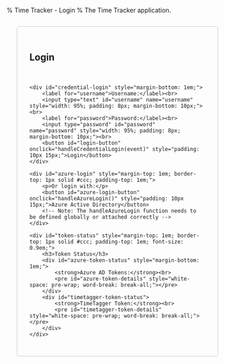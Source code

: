 % Time Tracker - Login
% The Time Tracker application.

<div id="login-form" style="padding: 2em; border: 1px solid #ccc; border-radius: 5px; max-width: 400px; margin: 2em auto;">
    <h2>Login</h2>
    <div id="login-status" style="color: red; margin-bottom: 15px; font-weight: bold; padding: 8px; border-radius: 4px;"></div>

    <div id="credential-login" style="margin-bottom: 1em;">
        <label for="username">Username:</label><br>
        <input type="text" id="username" name="username" style="width: 95%; padding: 8px; margin-bottom: 10px;"><br>
        <label for="password">Password:</label><br>
        <input type="password" id="password" name="password" style="width: 95%; padding: 8px; margin-bottom: 10px;"><br>
        <button id="login-button" onclick="handleCredentialLogin(event)" style="padding: 10px 15px;">Login</button>
    </div>

    <div id="azure-login" style="margin-top: 1em; border-top: 1px solid #ccc; padding-top: 1em;">
        <p>Or login with:</p>
        <button id="azure-login-button" onclick="handleAzureLogin()" style="padding: 10px 15px;">Azure Active Directory</button> 
        <!-- Note: The handleAzureLogin function needs to be defined globally or attached correctly -->
    </div>

    <div id="token-status" style="margin-top: 1em; border-top: 1px solid #ccc; padding-top: 1em; font-size: 0.9em;">
        <h3>Token Status</h3>
        <div id="azure-token-status" style="margin-bottom: 1em;">
            <strong>Azure AD Tokens:</strong><br>
            <pre id="azure-token-details" style="white-space: pre-wrap; word-break: break-all;"></pre>
        </div>
        <div id="timetagger-token-status">
            <strong>TimeTagger Token:</strong><br>
            <pre id="timetagger-token-details" style="white-space: pre-wrap; word-break: break-all;"></pre>
        </div>
    </div>
</div>

<script>
// Remove placeholder window variables - config will come from API
// window.AZURE_CLIENT_ID = '{{ timetagger_azure_client_id }}';
// window.AZURE_TENANT_ID = '{{ timetagger_azure_tenant_id }}';
// window.AZURE_REDIRECT_URI = '{{ timetagger_azure_redirect_uri }}';
// window.AZURE_CLIENT_SECRET = '{{ timetagger_azure_client_secret }}';

// Azure AD auth handler class definition - MOVED TO TOP
class AzureAuthHandler {
    constructor(config) {
        this.config = config;
    }
    
    async login() {
        try {
            // Validate configuration
            if (!this.config.clientId) {
                throw new Error('Azure AD client ID is not configured');
            }
            if (!this.config.tenantId) {
                throw new Error('Azure AD tenant ID is not configured');
            }
            
            // Store the original page URL
            const originalPage = document.referrer || '/timetagger/app/';
            localStorage.setItem("azure_original_page", originalPage);
            
            // Generate state for CSRF protection
            const state = window.crypto.randomUUID();
            localStorage.setItem("azure_auth_state", state);
            
            // Build authorization URL
            const authUrl = `${this.config.authority}/oauth2/v2.0/authorize`;
            const params = {
                client_id: this.config.clientId,
                response_type: "code",
                redirect_uri: this.config.redirectUri,
                response_mode: "query",
                scope: this.config.scope,
                state: state
            };
            
            // Redirect to Azure AD login
            window.location.href = authUrl + "?" + Object.entries(params)
                .map(([k, v]) => `${k}=${encodeURIComponent(v)}`)
                .join("&");
            
        } catch (error) {
            console.error("Azure AD login failed:", error);
            updateStatus('Azure AD login failed: ' + error.message, 'error');
            throw error;
        }
    }
    
    async handleCallback(code, state) {
        console.log("Processing authorization code with state validation");
        
        // Check if the state matches
        const storedState = localStorage.getItem('azure_auth_state');
        console.log("State validation:", {
            receivedState: state,
            storedState: storedState,
            matches: state === storedState,
            hasStoredState: !!storedState
        });
        
        if (!code || !state) {
            console.error("handleCallback called without code or state argument", {
                hasCode: !!code,
                hasState: !!state
            });
            this.updateStatus('Azure AD authentication failed - missing params', 'error');
            return;
        }
        
        if (state !== storedState) {
            console.error("State mismatch - possible CSRF attack", {
                receivedState: state,
                storedState: storedState
            });
            this.updateStatus('Azure AD authentication failed - state mismatch', 'error');
            return;
        }
        
        try {
            console.log("Preparing to exchange code for tokens", {
                redirectUri: this.config.redirectUri,
                clientId: this.config.clientId,
                hasClientSecret: !!this.config.clientSecret,
                scope: this.config.scope,
                authority: this.config.authority
            });
            
            const tokenData = {
                code: code,
                redirect_uri: this.config.redirectUri,
                client_id: this.config.clientId,
                client_secret: this.config.clientSecret,
                scope: this.config.scope,
                grant_type: 'authorization_code'
            };
            
            console.log("Token exchange request payload:", {
                ...tokenData,
                client_secret: '[REDACTED]'
            });
            
            try {
                console.log("Sending token exchange request to:", '/timetagger/api/v2/token_exchange');
                const response = await fetch('/timetagger/api/v2/token_exchange', {
                    method: 'POST',
                    headers: {
                        'content-type': 'application/json'
                    },
                    body: JSON.stringify(tokenData)
                });
                
                console.log("Token exchange response:", {
                    status: response.status,
                    statusText: response.statusText,
                    headers: Object.fromEntries(response.headers)
                });
                
                if (!response.ok) {
                    const errorText = await response.text();
                    console.error("Token exchange failed:", {
                        status: response.status,
                        statusText: response.statusText,
                        error: errorText
                    });
                    this.updateStatus('Azure AD authentication failed - token exchange error', 'error');
                    return;
                }
                
                const tokens = await response.json();
                console.log("Token exchange successful", {
                    hasAccessToken: !!tokens.access_token,
                    hasIdToken: !!tokens.id_token,
                    hasRefreshToken: !!tokens.refresh_token,
                    expiresIn: tokens.expires_in
                });
                
                // Process and store tokens
                await this.processTokens(tokens);
                
            } catch (error) {
                console.error('Error during token exchange:', error);
                this.updateStatus('Azure AD authentication failed - error during token exchange', 'error');
                throw error;
            }
        } catch (error) {
            console.error('Error during callback processing:', error);
            this.updateStatus('Azure AD authentication failed - error during token exchange', 'error');
            throw error;
        }
    }

    // Process and store tokens received from the token exchange
    async processTokens(tokens) {
        console.log('Processing tokens from token exchange');
        
        // Store the tokens
        if (tokens.access_token) {
            localStorage.setItem('azure_access_token', tokens.access_token);
            console.log('Access token stored');
        }
        
        if (tokens.id_token) {
            // Parse the ID token to extract user information
            try {
                const idTokenParts = tokens.id_token.split('.');
                const payload = JSON.parse(atob(idTokenParts[1]));
                console.log('ID token parsed', {
                    username: payload.preferred_username || payload.email,
                    name: payload.name,
                    exp: new Date(payload.exp * 1000).toLocaleString()
                });
                
                // Validate token expiration
                const now = Math.floor(Date.now() / 1000);
                if (payload.exp && payload.exp < now) {
                    console.error('ID token is expired', {
                        expiration: new Date(payload.exp * 1000).toLocaleString(),
                        now: new Date(now * 1000).toLocaleString()
                    });
                    this.updateStatus('Azure AD authentication failed - token is expired', 'error');
                    return;
                }
                
                // Store the ID token and username
                localStorage.setItem('azure_id_token', tokens.id_token);
                localStorage.setItem('azure_username', payload.preferred_username || payload.email);
                
                // Set token expiration time
                if (payload.exp) {
                    localStorage.setItem('azure_token_expiration', payload.exp);
                }
                
                // Update token status display
                this.updateTokenStatus();
            } catch (error) {
                console.error('Error parsing ID token:', error);
                this.updateStatus('Error processing Azure AD token', 'error');
                return;
            }
        } else {
            console.error('No ID token received from token exchange');
            this.updateStatus('Azure AD authentication failed - no ID token received', 'error');
            return;
        }
        
        // Now use the global getTimeTaggerToken function
        this.updateStatus('Getting TimeTagger token...', 'info');
        try {
            const ttToken = await getTimeTaggerToken();
            if (ttToken) {
                // Get the original page URL or default to the app page
                const originalPage = localStorage.getItem('azure_original_page') || '/timetagger/app/';
                console.log(`Will redirect to: ${originalPage}`);
                
                // Clean up the original page from storage
                localStorage.removeItem('azure_original_page');
                localStorage.removeItem('azure_auth_state');
                
                // Show success message before redirect
                this.updateStatus('Login successful! Redirecting...', 'success');
                
                // Redirect after a short delay
                setTimeout(() => {
                    window.location.href = originalPage;
                }, 1000);
            } else {
                this.updateStatus('Failed to get TimeTagger token', 'error');
            }
        } catch (error) {
            console.error('Error getting TimeTagger token:', error);
            this.updateStatus(`Authentication failed: ${error.message}`, 'error');
        }
    }
    
    // Update the token status display
    updateTokenStatus() {
        const statusElement = document.getElementById('azure-token-details');
        if (!statusElement) return;
        
        const accessToken = localStorage.getItem('azure_access_token');
        const idToken = localStorage.getItem('azure_id_token');
        const username = localStorage.getItem('azure_username');
        const expiration = localStorage.getItem('azure_token_expiration');
        
        let status = '';
        
        if (idToken) {
            try {
                const idTokenParts = idToken.split('.');
                const payload = JSON.parse(atob(idTokenParts[1]));
                const now = Math.floor(Date.now() / 1000);
                const isExpired = payload.exp < now;
                
                status += `ID Token: ${idToken ? idToken.substring(0, 10) + '...' : 'Not found'}\n`;
                status += `Access Token: ${accessToken ? accessToken.substring(0, 10) + '...' : 'Not found'}\n`;
                status += `Username: ${username || 'Unknown'}\n`;
                status += `Expires: ${payload.exp ? new Date(payload.exp * 1000).toLocaleString() : 'Invalid Date'}\n`;
                status += `Valid: ${isExpired ? 'No (Expired)' : 'Yes'}\n`;
            } catch (error) {
                status += `Error parsing token: ${error.message}\n`;
            }
        } else {
            status += 'No Azure AD tokens found';
        }
        
        statusElement.textContent = status;
    }
    
    // Update the TimeTagger token status display
    updateTimeTaggerTokenStatus() {
        const statusElement = document.getElementById('timetagger-token-details');
        if (!statusElement) return;
        
        const token = localStorage.getItem('timetagger_webtoken');
        
        let status = '';
        
        if (token) {
            try {
                // Try to parse the token
                const tokenParts = token.split('.');
                if (tokenParts.length === 3) {
                    const payload = JSON.parse(atob(tokenParts[1]));
                    const now = Math.floor(Date.now() / 1000);
                    const isExpired = payload.expires < now;
                    
                    status += `Token: ${token ? token.substring(0, 10) + '...' : '-'}\n`;
                    status += `Username: ${payload.username || 'Unknown'}\n`;
                    status += `Admin: ${payload.is_admin ? 'Yes' : 'No'}\n`;
                    status += `Expires: ${payload.expires ? new Date(payload.expires * 1000).toLocaleString() : 'Invalid Date'}\n`;
                    status += `Valid: ${isExpired ? 'No (Expired)' : 'Yes'}\n`;
                    status += `Auth Info: ${JSON.stringify(payload)}\n`;
                } else {
                    status += `Token: ${token ? token.substring(0, 10) + '...' : '-'} (Invalid format)\n`;
                }
            } catch (error) {
                status += `Token: ${token ? token.substring(0, 10) + '...' : '-'}\n`;
                status += `Error parsing token: ${error.message}\n`;
            }
        } else {
            status += 'No TimeTagger token found';
        }
        
        statusElement.textContent = status;
    }

    // Authenticate with TimeTagger using username from Azure AD
    async authenticateWithTimeTagger(username, accessToken) {
        console.log(`Authenticating with TimeTagger as: ${username}`);
        
        try {
            // Base64 encode the auth info
            const authInfo = {
                method: 'azure',
                username: username,
                access_token: accessToken
            };
            
            const authInfoStr = JSON.stringify(authInfo);
            const authInfoBase64 = btoa(authInfoStr);
            
            console.log('Sending authentication request to TimeTagger');
            
            // Send authentication request
            const response = await fetch('/timetagger/api/v2/bootstrap_authentication', {
                method: 'POST',
                body: authInfoBase64
            });
            
            if (!response.ok) {
                const errorText = await response.text();
                console.error(`TimeTagger authentication failed: ${errorText}`);
                this.updateStatus('TimeTagger authentication failed', 'error');
                return;
            }
            
            const data = await response.json();
            
            if (data && data.token) {
                console.log('TimeTagger authentication successful, token received');
                
                // Store the token using tools.js
                if (typeof window.tools?.set_auth_info_from_token === 'function') {
                    window.tools.set_auth_info_from_token(data.token);
                    console.log('Token stored successfully');
                    
                    // Update status and redirect
                    this.updateStatus('Authentication successful, redirecting...', 'success');
                    
                    // Get the original page URL or default to the app page
                    const originalPage = localStorage.getItem('azure_original_page') || '/timetagger/app/';
                    console.log(`Will redirect to: ${originalPage}`);
                    
                    // Clean up the original page from storage
                    localStorage.removeItem('azure_original_page');
                    
                    // Short delay to ensure token is stored and status is shown
                    setTimeout(() => {
                        console.log('Redirecting to:', originalPage);
                        window.location.href = originalPage;
                    }, 1000);
                } else {
                    console.error('tools.set_auth_info_from_token not available');
                    this.updateStatus('Error storing authentication token', 'error');
                }
            } else {
                console.error('No token received from TimeTagger');
                this.updateStatus('No token received from TimeTagger', 'error');
            }
        } catch (error) {
            console.error('Error during TimeTagger authentication:', error);
            this.updateStatus('Error during TimeTagger authentication', 'error');
        }
    }

    // Update status message with type (success, error, info)
    updateStatus(message, type = 'info') {
        const statusElement = document.getElementById('login-status');
        if (statusElement) {
            statusElement.textContent = message;
            
            // Set styling based on message type
            if (type === 'error') {
                statusElement.style.backgroundColor = '#ffebee';
                statusElement.style.color = '#c62828';
                statusElement.style.border = '1px solid #ef9a9a';
            } else if (type === 'success') {
                statusElement.style.backgroundColor = '#e8f5e9';
                statusElement.style.color = '#2e7d32';
                statusElement.style.border = '1px solid #a5d6a7';
            } else {
                statusElement.style.backgroundColor = '#e3f2fd';
                statusElement.style.color = '#1565c0';
                statusElement.style.border = '1px solid #90caf9';
            }
            
            // Keep message displayed
            statusElement.style.display = 'block';
        }
        
        console.log(`Status update (${type}):`, message);
    }

    // Get a TimeTagger token using the Azure AD tokens
    async getTimeTaggerToken() {
        try {
            const azureIdToken = localStorage.getItem('azure_id_token');
            const azureAccessToken = localStorage.getItem('azure_access_token');
            
            if (!azureIdToken) {
                throw new Error('Azure ID token not found');
            }
            
            console.log('Getting TimeTagger token with Azure tokens...');
            updateStatus('Authenticating with TimeTagger...', 'info');
            
            // Prepare the auth data
            const authData = {
                method: 'azure',
                id_token: azureIdToken,
                access_token: azureAccessToken || null
            };
            
            // Get username from ID token if possible
            try {
                const [, payload] = azureIdToken.split('.');
                const decodedPayload = JSON.parse(atob(payload));
                authData.username = decodedPayload.preferred_username || decodedPayload.email;
            } catch (e) {
                console.warn('Could not extract username from ID token', e);
            }
            
            console.log('Auth data prepared:', {
                ...authData,
                id_token: authData.id_token ? authData.id_token.substring(0, 20) + '...' : null,
                access_token: authData.access_token ? authData.access_token.substring(0, 20) + '...' : null
            });
            
            // Base64 encode the auth data
            const authDataStr = JSON.stringify(authData);
            const encoder = new TextEncoder();
            const authDataBytes = encoder.encode(authDataStr);
            const authDataBase64 = btoa(String.fromCharCode.apply(null, authDataBytes));
            
            // Call the backend to get a TimeTagger token
            const response = await fetch('/timetagger/api/v2/bootstrap_authentication', {
                method: 'POST',
                headers: {
                    'Accept': 'application/json',
                    'Content-Type': 'application/octet-stream'
                },
                body: authDataBase64
            });
            
            if (!response.ok) {
                const errorText = await response.text();
                console.error('Failed to get TimeTagger token:', {
                    status: response.status,
                    statusText: response.statusText,
                    error: errorText
                });
                throw new Error(`Failed to get TimeTagger token: ${errorText || response.statusText}`);
            }
            
            const data = await response.json();
            if (!data.token) {
                throw new Error('No token received in response');
            }
            
            // Store the token and authentication info
            localStorage.setItem('timetagger_auth_token', data.token);
            
            // Extract the payload from the token
            const [, tokenPayload] = data.token.split('.');
            const decodedToken = JSON.parse(atob(tokenPayload));
            
            // Create and store the auth info
            const authInfo = {
                method: 'azure',
                username: decodedToken.username || authData.username,
                email: authData.username, // Use the email/username from Azure
                is_admin: decodedToken.is_admin
            };
            
            localStorage.setItem('timetagger_auth_info', JSON.stringify(authInfo));
            console.log('TimeTagger token and auth info stored successfully');
            
            updateStatus('Authentication successful', 'success');
            return data.token;
        } catch (error) {
            console.error('Error getting TimeTagger token:', error);
            updateStatus(`Authentication failed: ${error.message}`, 'error');
            return null;
        }
    }
}

// Single azureConfig declaration with empty initial values
const azureConfig = {
    clientId: '',
    tenantId: '',
    redirectUri: '', // Will be set from backend config
    
    get authority() {
        if (!this.tenantId) {
            console.warn('Azure AD tenant ID is not configured.');
            return '';
        }
        return `https://login.microsoftonline.com/${this.tenantId}`;
    },
    get scope() {
        if (!this.clientId) {
            console.warn('Azure AD client ID is not configured.');
            return 'openid profile email';
        }
        return `openid profile email ${this.clientId}/.default`;
    }
};

// Azure AD auth handler - instantiate with initial empty config
const azureAuthHandler = new AzureAuthHandler(azureConfig);

// Log the initial (empty) config state
console.log("Azure Config Initial Structure:", azureConfig);

// Initialize on page load
window.addEventListener('load', async function() {
    const statusEl = document.getElementById('login-status');
    const credentialLoginButton = document.getElementById('login-button');
    const azureLoginSection = document.getElementById('azure-login');
    const azureLoginButton = document.getElementById('azure-login-button');

    // Check URL for error parameters
    const urlParams = new URLSearchParams(window.location.search);
    const error = urlParams.get('error');
    const errorMsg = urlParams.get('error_msg');
    
    // Display error message if present in URL parameters
    if (error || errorMsg) {
        updateStatus(errorMsg || "Authentication failed: " + error, 'error');
    }

    // Hide Azure section initially
    if(azureLoginSection) azureLoginSection.style.display = 'none';

    try {
        if (statusEl) statusEl.textContent = 'Loading scripts and configuration...';
        
        // Load required scripts first
        await loadScriptSequentially([
            '/timetagger/app/tools.js',       
            '/timetagger/app/utils.js',      
            '/timetagger/app/dt.js',         
            '/timetagger/app/stores.js',     
            '/timetagger/app/dialogs.js',    
            '/timetagger/app/front.js'       
        ]);

        // Wait for scripts to initialize
        if (statusEl) statusEl.textContent = 'Initializing tools...';
        await waitForScripts();

        // Fetch public auth config from our new API endpoint
        if (statusEl) statusEl.textContent = 'Fetching authentication configuration...';
        try {
            const response = await fetch('/timetagger/api/v2/public_auth_config');
            if (!response.ok) {
                throw new Error(`Failed to fetch auth config: ${response.status} ${await response.text()}`);
            }
            
            const publicAuthConfig = await response.json();
            console.log("Public Auth Config fetched:", publicAuthConfig);
            
            // Update azureConfig with values from the API
            if (publicAuthConfig.azure_auth_enabled) {
                azureConfig.clientId = publicAuthConfig.azure_client_id;
                azureConfig.tenantId = publicAuthConfig.azure_tenant_id;
                azureConfig.redirectUri = publicAuthConfig.azure_redirect_uri;
                
                // Update UI for Azure login
                if (azureLoginSection) {
                    if (azureConfig.clientId && azureConfig.tenantId && azureConfig.redirectUri) {
                        azureLoginSection.style.display = 'block';
                        if (azureLoginButton) azureLoginButton.disabled = false;
                        console.log('Azure AD login enabled with config:', {
                            clientId: azureConfig.clientId,
                            tenantId: azureConfig.tenantId,
                            redirectUri: azureConfig.redirectUri
                        });
                    } else {
                        console.warn('Azure AD is enabled but configuration is incomplete:', publicAuthConfig);
                        azureLoginSection.innerHTML = '<p>Azure AD login is enabled but not fully configured.</p>';
                        azureLoginSection.style.display = 'block';
                    }
                }
            } else {
                console.log("Azure AD auth is disabled via backend config.");
                if (azureLoginSection) azureLoginSection.style.display = 'none';
            }
            
            if (statusEl) {
                statusEl.textContent = 'Configuration loaded successfully';
                setTimeout(() => { 
                    if (statusEl.textContent === 'Configuration loaded successfully') 
                        statusEl.textContent = ''; 
                }, 2000);
            }
            
        } catch (error) {
            console.error('Error fetching auth config:', error);
            if (statusEl) statusEl.textContent = `Failed to load auth configuration: ${error.message}`;
            if (azureLoginSection) azureLoginSection.style.display = 'none';
        }

        // --- Setup global login handlers --- 
        window.handleAzureLogin = async function() {
            if (!azureConfig.clientId || !azureConfig.tenantId) {
                 alert("Azure AD is not configured correctly.");
                 return;
            }
            try {
                // Use the globally defined azureAuthHandler instance (which now has updated config)
                await azureAuthHandler.login(); 
            } catch (error) {
                console.error('Login failed:', error);
                alert(`Login failed: ${error.message}`);
            }
        };

        // --- Handle potential Azure callback --- 
        const urlParams = new URLSearchParams(window.location.search);
        const initialCode = urlParams.get('code');
        const initialState = urlParams.get('state');
        const error = urlParams.get('error');
        const errorDescription = urlParams.get('error_description');

        console.log("Checking for Azure AD callback parameters:", {
            hasCode: !!initialCode,
            hasState: !!initialState,
            error,
            errorDescription,
            currentConfig: {
                clientId: azureConfig.clientId,
                tenantId: azureConfig.tenantId,
                redirectUri: azureConfig.redirectUri,
                authority: azureConfig.authority,
                scope: azureConfig.scope
            }
        });

        if (error) {
            console.error(`Azure AD Callback Error: ${error} - ${errorDescription}`);
            updateStatus(`Azure AD login failed: ${errorDescription || error}`, 'error');
        } else if (initialCode && initialState) {
            // Only handle callback if Azure AD is enabled according to public config
            if (publicAuthConfig?.azure_auth_enabled && azureConfig.clientId && azureConfig.tenantId) {
                console.log("Processing Azure AD callback with config:", {
                    clientId: azureConfig.clientId,
                    tenantId: azureConfig.tenantId,
                    redirectUri: azureConfig.redirectUri,
                    authority: azureConfig.authority
                });
                
                if (statusEl) statusEl.textContent = 'Processing Azure AD login...';
                if (azureLoginButton) azureLoginButton.disabled = true;
                if (credentialLoginButton) credentialLoginButton.disabled = true;
                
                try {
                    // Process callback - handler uses updated azureConfig
                    await azureAuthHandler.handleCallback(initialCode, initialState);
                } catch (error) {
                    console.error("Error during Azure AD callback processing:", error);
                    if (statusEl) statusEl.textContent = `Azure AD login failed: ${error.message}`;
                    // Re-enable buttons on error
                    if (azureLoginButton) azureLoginButton.disabled = false;
                    if (credentialLoginButton) credentialLoginButton.disabled = false;
                }
            } else {
                console.warn("Callback detected but Azure AD is not properly configured:", {
                    enabled: publicAuthConfig?.azure_auth_enabled,
                    hasClientId: !!azureConfig.clientId,
                    hasTenantId: !!azureConfig.tenantId,
                    config: azureConfig
                });
                updateStatus("Login callback ignored; Azure AD not properly configured.", "error");
            }
        } else {
            // Not in a callback state, enable buttons if needed
            console.log("Not in callback mode.");
            if (credentialLoginButton) credentialLoginButton.disabled = false;
            // Azure button enablement is handled above based on publicAuthConfig
        }

    } catch (error) {
        console.error('Initialization failed:', error);
        if (statusEl) {
            statusEl.textContent = `Failed to initialize: ${error.message}. Please check console.`;
        }
        // Ensure buttons are usable if init fails
        if (credentialLoginButton) credentialLoginButton.disabled = false; 
        if (azureLoginButton) azureLoginButton.disabled = false; // Consider context
    }
});

// Function to load scripts sequentially
async function loadScriptSequentially(scripts) {
    for (const script of scripts) {
        try {
            console.log('Loading script:', script);
            await new Promise((resolve, reject) => {
                const scriptEl = document.createElement('script');
                scriptEl.src = script;
                scriptEl.onload = () => {
                    console.log('Successfully loaded:', script);
                    resolve();
                };
                scriptEl.onerror = (event) => {
                    console.error('Failed to load script:', script, event);
                    reject(new Error(`Failed to load script: ${script} (${event.type})`));
                };
                document.head.appendChild(scriptEl);
            });
            
            // Add a small delay after loading dt.js to ensure it's initialized
            if (script.includes('dt.js')) {
                await new Promise(resolve => setTimeout(resolve, 200));
            }
        } catch (error) {
            console.error('Script loading error:', error);
            const statusEl = document.getElementById('status');
            if (statusEl) {
                statusEl.textContent = `Failed to load script: ${error.message}`;
            }
            throw error;
        }
    }
}

// Function to check if scripts are loaded
async function waitForScripts() {
    // Wait for tools to be available
    let attempts = 0;
    while (!window.tools && attempts < 50) {
        await new Promise(resolve => setTimeout(resolve, 100));
        attempts++;
    }
    if (!window.tools) {
        throw new Error('Failed to initialize tools');
    }
}

// Function to check token status - KEPT FOR NOW, BUT NOT CALLED ON LOAD
function checkTokenStatus() {
    console.log('Checking token status...');
    
    // Check Azure AD tokens
    const azureTokenStatusEl = document.getElementById('azure-token-status');
    const loginButton = document.querySelector('.azure-login-button');
    const azureAccessToken = localStorage.getItem("azure_access_token");
    const azureIdToken = localStorage.getItem("azure_id_token");
    const azureRefreshToken = localStorage.getItem("azure_refresh_token");
    const azureTokenExpiresAt = localStorage.getItem("azure_token_expires_at");
    
    // Check TimeTagger token first
    const ttTokenStatusEl = document.getElementById('tt-token-status');
    let ttToken = null;
    try {
        if (window.tools && typeof window.tools.get_auth_info === 'function') {
            ttToken = window.tools.get_auth_info();
            console.log('TimeTagger token:', ttToken ? 'Present' : 'Missing');
            if (ttToken) {
                console.log('Token details:', ttToken);
                ttTokenStatusEl.textContent = '✓ TimeTagger Authenticated';
                ttTokenStatusEl.className = 'token-status authenticated';
                // If we have a valid TimeTagger token, redirect to app
                window.location.href = '/timetagger/app/';
                return; // Exit early as we're redirecting
            }
        }
    } catch (error) {
        console.error('Error getting TimeTagger token:', error);
    }
    
    // If we're still here, TimeTagger is not authenticated
    if (ttTokenStatusEl) {
        ttTokenStatusEl.textContent = '✗ TimeTagger Not authenticated';
        ttTokenStatusEl.className = 'token-status not-authenticated';
    }
    
    // If we have a code in the URL, we're in the callback process
    const isCallback = window.location.search.includes('code=');
    
    if (isCallback) {
        azureTokenStatusEl.textContent = '⏳ Processing Azure AD login...';
        azureTokenStatusEl.className = 'token-status processing';
        if (loginButton) loginButton.disabled = true;
        return;
    }
    
    // Check Azure AD token status
    if (azureAccessToken && azureIdToken) {
        // Check if tokens are expired
        let tokenStatus = '✓ Azure AD Authenticated';
        let tokensValid = true;
        
        if (azureTokenExpiresAt) {
            const expiresAt = parseInt(azureTokenExpiresAt, 10);
            const now = Date.now();
            if (expiresAt < now) {
                tokenStatus += ' (Tokens expired)';
                tokensValid = false;
            } else {
                const minutesRemaining = Math.floor((expiresAt - now) / (1000 * 60));
                tokenStatus += ` (Expires in ${minutesRemaining} minutes)`;
            }
        }
        
        azureTokenStatusEl.textContent = tokenStatus;
        azureTokenStatusEl.className = tokensValid ? 'token-status authenticated' : 'token-status not-authenticated';
        
        // Only disable the button if both Azure AD and TimeTagger are authenticated
        if (loginButton) {
            loginButton.disabled = false;
            loginButton.title = tokensValid ? 'Click to complete TimeTagger authentication' : 'Click to login with Azure AD';
        }
    } else {
        azureTokenStatusEl.textContent = '✗ Azure AD Not authenticated';
        azureTokenStatusEl.className = 'token-status not-authenticated';
        if (loginButton) {
            loginButton.disabled = false;
            loginButton.title = 'Click to login with Azure AD';
        }
    }
}

// Helper function to log to both console and debug display
function debugLog(message, type = 'info') {
    // Log to console
    console.log(message);
    
    // Log to debug display
    const debugOutput = document.getElementById('debug-output');
    if (debugOutput) {
        const entry = document.createElement('div');
        entry.className = `debug-entry ${type}`;
        entry.textContent = `${new Date().toISOString().slice(11, 23)} [${type.toUpperCase()}] ${message}`;
        debugOutput.appendChild(entry);
        
        // Auto-scroll to bottom
        debugOutput.scrollTop = debugOutput.scrollHeight;
        
        // Show debug container if hidden
        const debugContainer = document.getElementById('debug-container');
        if (debugContainer) {
            debugContainer.style.display = 'block';
        }
    }
}

// Add local login handler
async function handleLocalLogin() {
    try {
        const username = document.getElementById('local-username').value.trim();
        const password = document.getElementById('local-password').value.trim();
        
        if (!username || !password) {
            const statusEl = document.getElementById('login-status');
            if (statusEl) {
                statusEl.textContent = 'Please enter both username and password';
                statusEl.style.color = 'red';
            }
            return;
        }
        
        // Base64 encode the auth info for local login
        const authInfo = {
            method: 'usernamepassword',
            username: username,
            password: password
        };
        const authInfoStr = JSON.stringify(authInfo);
        const authInfoBase64 = btoa(authInfoStr);
        
        console.log('Sending local authentication request');
        
        // Send authentication request
        const response = await fetch('/timetagger/api/v2/bootstrap_authentication', {
            method: 'POST',
            body: authInfoBase64
        });
        
        if (!response.ok) {
            const errorText = await response.text();
            console.error(`Local authentication failed: ${errorText}`);
            const statusEl = document.getElementById('login-status');
            if (statusEl) statusEl.textContent = 'Local authentication failed: Invalid credentials';
            return;
        }
        
        const data = await response.json();
        
        if (data && data.token) {
            console.log('Local authentication successful');
            
            // Store the token using tools.js
            if (typeof window.tools?.set_auth_info_from_token === 'function') {
                window.tools.set_auth_info_from_token(data.token);
                console.log('Token stored successfully');
                
                // Redirect to app
                window.location.href = '/timetagger/app/';
            } else {
                console.error('tools.set_auth_info_from_token not available');
                const statusEl = document.getElementById('login-status');
                if (statusEl) statusEl.textContent = 'Error storing authentication token';
            }
        }
    } catch (error) {
        console.error('Local login failed:', error);
        const statusEl = document.getElementById('login-status');
        if (statusEl) statusEl.textContent = `Local login failed: ${error.message}`;
    }
}

// Function to toggle local login form visibility
function toggleLocalLoginForm() {
    const form = document.getElementById('local-login-form');
    if (form.style.display === 'none' || !form.style.display) {
        form.style.display = 'block';
    } else {
        form.style.display = 'none';
    }
}

// Handle logout message
function showLogoutMessage() {
    const urlParams = new URLSearchParams(window.location.search);
    const message = urlParams.get('message');
    
    if (message === 'logged_out') {
        const messageDiv = document.createElement('div');
        messageDiv.className = 'status-message success';
        messageDiv.innerHTML = '<i class="fas fa-check-circle"></i> You have been successfully logged out.';
        
        // Insert at the top of the content
        const content = document.querySelector('#main-content');
        content.insertBefore(messageDiv, content.firstChild);
        
        // Remove the message parameter from URL
        const newUrl = window.location.pathname;
        window.history.replaceState({}, document.title, newUrl);
        
        // Fade out the message after 5 seconds
        setTimeout(() => {
            messageDiv.style.opacity = '0';
            setTimeout(() => messageDiv.remove(), 1000);
        }, 5000);
    }
}

// Call this when the page loads
window.addEventListener('load', showLogoutMessage);

// Ensure tools.js is loaded or provide a placeholder if needed
window.tools = window.tools || {
    set_auth_info_from_token: function(token) {
        localStorage.setItem('timetagger_auth_token', token);
        console.log("Auth token stored in localStorage (placeholder).");
    }
};

// Helper function to update status messages
function updateStatus(message, type = 'info') {
    const statusEl = document.getElementById('login-status');
    
    // Clear previous styling
    statusEl.style.backgroundColor = '';
    statusEl.style.border = '';
    statusEl.style.padding = '8px';
    statusEl.style.borderRadius = '4px';
    
    // Apply styling based on message type
    if (type === 'error') {
        statusEl.style.color = 'white';
        statusEl.style.backgroundColor = '#dc3545';
        statusEl.style.border = '1px solid #c82333';
    } else if (type === 'success') {
        statusEl.style.color = 'white';
        statusEl.style.backgroundColor = '#28a745';
        statusEl.style.border = '1px solid #218838';
    } else if (type === 'warning') {
        statusEl.style.color = '#212529';
        statusEl.style.backgroundColor = '#ffc107';
        statusEl.style.border = '1px solid #e0a800';
    } else {
        statusEl.style.color = 'black';
    }
    
    // Check for "Access denied" message and highlight it specially
    if (message.includes('Access denied')) {
        statusEl.style.color = 'white';
        statusEl.style.backgroundColor = '#dc3545';
        statusEl.style.border = '1px solid #c82333';
        statusEl.style.fontWeight = 'bold';
    }
    
    statusEl.textContent = message;
    statusEl.style.display = message ? 'block' : 'none';
    
    // Validate tokens after status update
    validateTokens();
}

// --- Credential Login Handler ---
async function handleCredentialLogin(event) {
    event.preventDefault();
    
    const username = document.getElementById('username').value;
    const password = document.getElementById('password').value;
    
    if (!username || !password) {
        updateStatus('Please enter both username and password', 'error');
        return;
    }
    
    try {
        // Create auth info object
        const authInfo = {
            method: 'usernamepassword',
            username: username,
            password: password
        };
        
        // Base64 encode the auth info - ensure proper UTF-8 encoding
        const authInfoStr = JSON.stringify(authInfo);
        const encoder = new TextEncoder();
        const authInfoBytes = encoder.encode(authInfoStr);
        const authInfoBase64 = btoa(String.fromCharCode.apply(null, authInfoBytes));
        
        console.log('Sending authentication request...');
        const response = await fetch('/timetagger/api/v2/bootstrap_authentication', {
            method: 'POST',
            headers: {
                'Accept': 'application/json'
            },
            body: authInfoBase64
        });
        
        if (!response.ok) {
            const errorText = await response.text();
            console.error('Authentication failed:', {
                status: response.status,
                statusText: response.statusText,
                error: errorText
            });
            throw new Error(`Authentication failed: ${errorText || response.statusText}`);
        }
        
        const data = await response.json();
        if (!data.token) {
            throw new Error('No token received in response');
        }
        
        // Store the authentication token
        localStorage.setItem('timetagger_auth_token', data.token);
        localStorage.setItem('timetagger_auth_info', JSON.stringify({
            method: 'usernamepassword',
            username: username
        }));
        
        updateStatus('Successfully logged in', 'success');
        validateTokens(); // Validate tokens after successful login
        
        // Redirect after a short delay
        setTimeout(() => {
            window.location.href = '/timetagger/app';
        }, 1000);
    } catch (error) {
        console.error('Login error:', error);
        updateStatus(`Login failed: ${error.message}`, 'error');
        validateTokens(); // Validate tokens even after error
    }
}

// Add token validation function
async function validateTokens() {
    const tokenStatusDiv = document.getElementById('token-status');
    const azureStatusPre = document.getElementById('azure-token-status');
    const timetaggerStatusPre = document.getElementById('timetagger-token-status');
    
    tokenStatusDiv.style.display = 'block';
    
    // Check Azure AD tokens
    let azureStatus = [];
    try {
        const azureIdToken = localStorage.getItem('azure_id_token');
        const azureAccessToken = localStorage.getItem('azure_access_token');
        
        if (azureIdToken) {
            try {
                const [, payload] = azureIdToken.split('.');
                const decodedPayload = JSON.parse(atob(payload));
                azureStatus.push('ID Token:');
                azureStatus.push(`- Username: ${decodedPayload.preferred_username || 'N/A'}`);
                azureStatus.push(`- Name: ${decodedPayload.name || 'N/A'}`);
                azureStatus.push(`- Expires: ${new Date(decodedPayload.exp * 1000).toLocaleString()}`);
                azureStatus.push(`- Valid: ${Date.now() < decodedPayload.exp * 1000 ? 'Yes' : 'No (Expired)'}`);
            } catch (e) {
                azureStatus.push(`Error parsing ID Token: ${e.message}`);
            }
        } else {
            azureStatus.push('ID Token: Not found');
        }
        
        azureStatus.push('\nAccess Token:');
        if (azureAccessToken) {
            try {
                const [, payload] = azureAccessToken.split('.');
                const decodedPayload = JSON.parse(atob(payload));
                azureStatus.push('- Present: Yes');
                azureStatus.push(`- Expires: ${new Date(decodedPayload.exp * 1000).toLocaleString()}`);
                azureStatus.push(`- Valid: ${Date.now() < decodedPayload.exp * 1000 ? 'Yes' : 'No (Expired)'}`);
            } catch (e) {
                azureStatus.push(`Error parsing Access Token: ${e.message}`);
            }
        } else {
            azureStatus.push('- Not found');
        }
    } catch (e) {
        azureStatus.push(`Error checking Azure tokens: ${e.message}`);
    }
    azureStatusPre.textContent = azureStatus.join('\n');
    
    // Check TimeTagger token
    let ttStatus = [];
    try {
        const ttToken = localStorage.getItem('timetagger_auth_token');
        const ttAuthInfo = localStorage.getItem('timetagger_auth_info');
        
        if (ttToken) {
            try {
                const [, payload] = ttToken.split('.');
                const decodedPayload = JSON.parse(atob(payload));
                ttStatus.push('Token:');
                ttStatus.push(`- Username: ${decodedPayload.username || 'N/A'}`);
                ttStatus.push(`- Admin: ${decodedPayload.is_admin ? 'Yes' : 'No'}`);
                ttStatus.push(`- Expires: ${new Date(decodedPayload.exp * 1000).toLocaleString()}`);
                ttStatus.push(`- Valid: ${Date.now() < decodedPayload.exp * 1000 ? 'Yes' : 'No (Expired)'}`);
            } catch (e) {
                ttStatus.push(`Error parsing Token: ${e.message}`);
            }
        } else {
            ttStatus.push('Token: Not found');
        }
        
        ttStatus.push('\nAuth Info:');
        if (ttAuthInfo) {
            try {
                const authInfo = JSON.parse(ttAuthInfo);
                ttStatus.push(`- Method: ${authInfo.method || 'N/A'}`);
                ttStatus.push(`- Username: ${authInfo.username || 'N/A'}`);
            } catch (e) {
                ttStatus.push(`Error parsing Auth Info: ${e.message}`);
            }
        } else {
            ttStatus.push('- Not found');
        }
    } catch (e) {
        ttStatus.push(`Error checking TimeTagger token: ${e.message}`);
    }
    timetaggerStatusPre.textContent = ttStatus.join('\n');
}

// Add to the script section
window.addEventListener('load', async () => {
    console.log('Page loaded, validating tokens...');
    await validateTokens();
    
    // Check URL for callback parameters
    const urlParams = new URLSearchParams(window.location.search);
    const code = urlParams.get('code');
    const state = urlParams.get('state');
    
    if (code && state) {
        console.log('Found callback parameters, handling Azure AD callback...');
        try {
            // Get Azure config
            const response = await fetch('/timetagger/api/v2/public_auth_config');
            if (!response.ok) {
                throw new Error('Failed to get Azure AD configuration');
            }
            const config = await response.json();
            
            // Initialize Azure auth handler
            const azureAuth = new AzureAuthHandler({
                clientId: config.azure_client_id,
                tenantId: config.azure_tenant_id,
                redirectUri: config.azure_redirect_uri,
                clientSecret: config.azure_client_secret,
                authority: config.azure_instance || 'https://login.microsoftonline.com/' + config.azure_tenant_id,
                scope: 'openid profile email'
            });
            
            // Handle the callback
            await azureAuth.handleCallback(code, state);
        } catch (error) {
            console.error('Error handling Azure AD callback:', error);
            updateStatus('Failed to handle Azure AD callback: ' + error.message, 'error');
        }
    }
});

// Function to get TimeTagger token from Azure tokens
async function getTimeTaggerToken() {
    try {
        const azureIdToken = localStorage.getItem('azure_id_token');
        const azureAccessToken = localStorage.getItem('azure_access_token');
        
        if (!azureIdToken) {
            throw new Error('Azure ID token not found');
        }
        
        console.log('Getting TimeTagger token with Azure tokens...');
        updateStatus('Authenticating with TimeTagger...', 'info');
        
        // Prepare the auth data
        const authData = {
            method: 'azure',
            id_token: azureIdToken,
            access_token: azureAccessToken || null
        };
        
        // Get username from ID token if possible
        try {
            const [, payload] = azureIdToken.split('.');
            const decodedPayload = JSON.parse(atob(payload));
            authData.username = decodedPayload.preferred_username || decodedPayload.email;
        } catch (e) {
            console.warn('Could not extract username from ID token', e);
        }
        
        console.log('Auth data prepared:', {
            ...authData,
            id_token: authData.id_token ? authData.id_token.substring(0, 20) + '...' : null,
            access_token: authData.access_token ? authData.access_token.substring(0, 20) + '...' : null
        });
        
        // Base64 encode the auth data
        const authDataStr = JSON.stringify(authData);
        const encoder = new TextEncoder();
        const authDataBytes = encoder.encode(authDataStr);
        const authDataBase64 = btoa(String.fromCharCode.apply(null, authDataBytes));
        
        // Call the backend to get a TimeTagger token
        const response = await fetch('/timetagger/api/v2/bootstrap_authentication', {
            method: 'POST',
            headers: {
                'Accept': 'application/json',
                'Content-Type': 'application/octet-stream'
            },
            body: authDataBase64
        });
        
        if (!response.ok) {
            const errorText = await response.text();
            console.error('Failed to get TimeTagger token:', {
                status: response.status,
                statusText: response.statusText,
                error: errorText
            });
            throw new Error(`Failed to get TimeTagger token: ${errorText || response.statusText}`);
        }
        
        const data = await response.json();
        if (!data.token) {
            throw new Error('No token received in response');
        }
        
        // Store the token and authentication info
        localStorage.setItem('timetagger_auth_token', data.token);
        
        // Extract the payload from the token
        const [, tokenPayload] = data.token.split('.');
        const decodedToken = JSON.parse(atob(tokenPayload));
        
        // Create and store the auth info
        const authInfo = {
            method: 'azure',
            username: decodedToken.username || authData.username,
            email: authData.username, // Use the email/username from Azure
            is_admin: decodedToken.is_admin
        };
        
        localStorage.setItem('timetagger_auth_info', JSON.stringify(authInfo));
        console.log('TimeTagger token and auth info stored successfully');
        
        updateStatus('Authentication successful', 'success');
        return data.token;
    } catch (error) {
        console.error('Error getting TimeTagger token:', error);
        updateStatus(`Authentication failed: ${error.message}`, 'error');
        return null;
    }
}

</script>

<div id="debug-container" style="display: none;">
    <div id="debug-output"></div>
</div>

<style>
#debug-container {
    margin-top: 20px;
    padding: 10px;
    background: #f5f5f5;
    border-radius: 4px;
}

#debug-output {
    max-height: 200px;
    overflow-y: auto;
    font-family: monospace;
    font-size: 12px;
    white-space: pre-wrap;
}

.debug-entry {
    padding: 2px 5px;
    border-bottom: 1px solid #ddd;
}

.debug-entry.error {
    color: #d13438;
    background: #fff3f3;
}

.debug-entry.success {
    color: #107c10;
    background: #e6f7e6;
}

.login-container {
    max-width: 400px;
    margin: 100px auto;
    padding: 20px;
    text-align: center;
    background: white;
    border-radius: 8px;
    box-shadow: 0 2px 4px rgba(0,0,0,0.1);
}

.error-message {
    color: #d13438;
    background-color: #fff3f3;
    padding: 10px;
    margin: 10px 0;
    border-radius: 4px;
    border: 1px solid #d13438;
    font-size: 14px;
    display: none;
}

.error-message:not(:empty) {
    display: block;
}

button {
    background-color: #0078d4;
    color: white;
    border: none;
    padding: 12px 24px;
    border-radius: 4px;
    cursor: pointer;
    font-size: 16px;
    margin-top: 20px;
    transition: background-color 0.2s;
}

button:hover:not(:disabled) {
    background-color: #106ebe;
}

button:active:not(:disabled) {
    background-color: #005a9e;
}

button:disabled {
    background-color: #ccc;
    cursor: not-allowed;
}

#status {
    margin: 20px 0;
    color: #666;
    font-size: 14px;
}

.token-status-container {
    margin-top: 15px;
    display: flex;
    flex-direction: column;
    gap: 10px;
}

.token-status {
    padding: 10px;
    border-radius: 4px;
    font-size: 14px;
    display: flex;
    align-items: center;
    justify-content: center;
}

.token-status.authenticated {
    background-color: #e6f3ff;
    color: #0078d4;
    border: 1px solid #0078d4;
}

.token-status.not-authenticated {
    background-color: #fff3f3;
    color: #d13438;
    border: 1px solid #d13438;
}

.token-status.processing {
    background-color: #fff3e0;
    color: #f57c00;
    border: 1px solid #f57c00;
}

.token-status.success {
    background-color: #e6f7e6;
    color: #107c10;
    border: 1px solid #107c10;
}

.token-status.error {
    background-color: #fff3f3;
    color: #d13438;
    border: 1px solid #d13438;
}

h1 {
    color: #333;
    margin-bottom: 30px;
}

.login-buttons {
    display: flex;
    flex-direction: column;
    gap: 10px;
    margin-top: 20px;
}

.azure-login-button {
    background-color: #0078d4;
}

.local-login-button {
    background-color: #107c10;
}

.local-login-button:hover:not(:disabled) {
    background-color: #0b5a0b;
}

.local-login-button:active:not(:disabled) {
    background-color: #094509;
}

.local-login-form {
    margin-top: 20px;
    padding: 20px;
    background: #f9f9f9;
    border-radius: 4px;
    border: 1px solid #ddd;
    display: flex;
    flex-direction: column;
    gap: 10px;
}

.local-login-form input {
    padding: 10px;
    border: 1px solid #ddd;
    border-radius: 4px;
    font-size: 14px;
}

.local-login-form input:focus {
    border-color: #107c10;
    outline: none;
}

.local-login-submit {
    background-color: #107c10;
    color: white;
    border: none;
    padding: 10px;
    border-radius: 4px;
    cursor: pointer;
    font-size: 14px;
    margin-top: 10px;
}

.local-login-submit:hover:not(:disabled) {
    background-color: #0b5a0b;
}

.local-login-submit:active:not(:disabled) {
    background-color: #094509;
}

.status-message {
    margin: 1em 0;
    padding: 1em;
    border-radius: 4px;
    text-align: center;
    transition: opacity 1s;
}

.status-message.success {
    background-color: #e8f5e9;
    color: #2e7d32;
    border: 1px solid #c8e6c9;
}

.status-message i {
    margin-right: 0.5em;
}

.token-status {
    margin: 20px 0;
    padding: 15px;
    border: 1px solid #ddd;
    border-radius: 4px;
    background-color: #f9f9f9;
}

.token-status h3 {
    margin: 0 0 15px 0;
    color: #333;
}

.token-section {
    margin-bottom: 15px;
}

.token-section h4 {
    margin: 0 0 10px 0;
    color: #666;
}

.token-section pre {
    margin: 0;
    padding: 10px;
    background-color: #fff;
    border: 1px solid #eee;
    border-radius: 3px;
    white-space: pre-wrap;
    word-wrap: break-word;
    font-family: monospace;
    font-size: 12px;
    line-height: 1.4;
}
</style>

